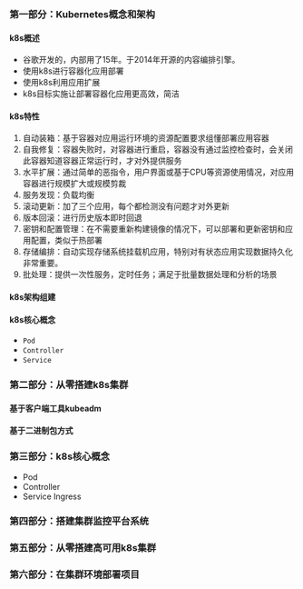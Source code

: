 ### 第一部分：Kubernetes概念和架构

#### k8s概述

* 谷歌开发的，内部用了15年。于2014年开源的内容编排引擎。
* 使用k8s进行容器化应用部署
* 使用k8s利用应用扩展
* k8s目标实施让部署容器化应用更高效，简洁

#### k8s特性

1. 自动装箱：基于容器对应用运行环境的资源配置要求组懂部署应用容器
2. 自我修复：容器失败时，对容器进行重启，容器没有通过监控检查时，会关闭此容器知道容器正常运行时，才对外提供服务
3. 水平扩展：通过简单的恶指令，用户界面或基于CPU等资源使用情况，对应用容器进行规模扩大或规模剪裁
4. 服务发现：负载均衡
5. 滚动更新：加了三个应用，每个都检测没有问题才对外更新
6. 版本回滚：进行历史版本即时回退
7. 密钥和配置管理：在不需要重新构建镜像的情况下，可以部署和更新密钥和应用配置，类似于热部署
8. 存储编排：自动实现存储系统挂载机应用，特别对有状态应用实现数据持久化非常重要。
9. 批处理：提供一次性服务，定时任务；满足于批量数据处理和分析的场景 

#### k8s架构组建

#### k8s核心概念

* `Pod`
* `Controller`
* `Service`

### 第二部分：从零搭建k8s集群

#### 基于客户端工具kubeadm

#### 基于二进制包方式

### 第三部分：k8s核心概念

* Pod
* Controller
* Service Ingress

### 第四部分：搭建集群监控平台系统

### 第五部分：从零搭建高可用k8s集群

### 第六部分：在集群环境部署项目